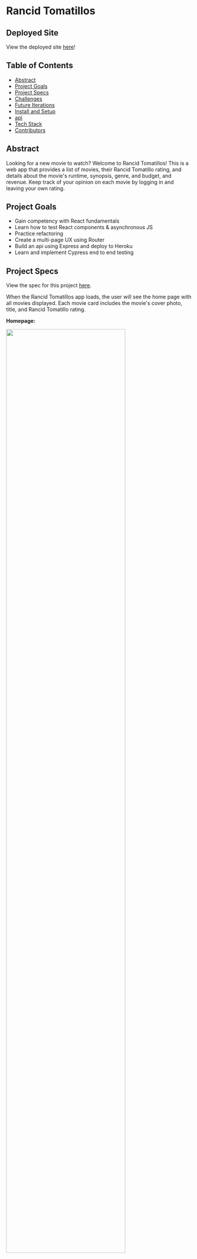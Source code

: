 # Rancid Tomatillos

## Deployed Site

View the deployed site [here](https://rancidtomatillos2110.herokuapp.com/)!

## Table of Contents   

- [Abstract](#abstract)
- [Project Goals](#project-goals)
- [Project Specs](#project-specs)
- [Challenges](#challenges)
- [Future Iterations](#future-iterations)
- [Install and Setup](#install-and-setup)
- [api](#api)
- [Tech Stack](#tech-stack)
- [Contributors](#contributors)

## Abstract

Looking for a new movie to watch? Welcome to Rancid Tomatillos! This is a web app that provides a list of movies, their Rancid Tomatillo rating, and details about the movie's runtime, synopsis, genre, and budget, and revenue. Keep track of your opinion on each movie by logging in and leaving your own rating.

## Project Goals

- Gain competency with React fundamentals
- Learn how to test React components & asynchronous JS
- Practice refactoring
- Create a multi-page UX using Router
- Build an api using Express and deploy to Heroku
- Learn and implement Cypress end to end testing


## Project Specs

View the spec for this project [here](https://frontend.turing.edu/projects/module-3/rancid-tomatillos-v3.html).

When the Rancid Tomatillos app loads, the user will see the home page with all movies displayed. Each movie card includes the movie's cover photo, title, and Rancid Tomatillo rating.

**Homepage:**

<img src="https://media.giphy.com/media/e32glxOhqPCLu8kbQ0/giphy-downsized.gif" width="80%">

When a user clicks on a movie card, they are brought to a new page that displays additional details for that movie. If data is missing for a movie's details, a message is shown letting users know that information is unavailable. The user can click the "back" button to navigate back to the home page and view all movies.

**View a movie's details page:**

<img src="https://media.giphy.com/media/4dCXu15rJKMNfmyh57/giphy-downsized.gif" width="80%">

A user can login to their account by clicking the "login" button from any page on the site. A login modal will appear and the user can enter their credentials. If an incorrect email or password is entered, the user is shown an error message letting them know what went wrong. If the credentials are correct, the user is now logged in to their account and is brought back to the page they were previously on.

When logged in, the user has the option to add a rating using the stars on a movie's details page. The user can change their rating as many times as they'd like.

**Login from home page:**

<img src="https://media.giphy.com/media/ofXv8RsfrFU5P4YrOg/giphy.gif" width="80%">

**Login from a movie details page:**

<img src="https://media.giphy.com/media/ZER1jtSlMzDCUMqLsM/giphy.gif" width="80%">

**Login error:**

 <img src="https://media.giphy.com/media/dUyRyYLXv4knvZpVLd/giphy.gif" width="80%">

If an error occurs when trying to access the app, the user is shown an error modal letting them know what went wrong. If there is a 500 error, the user is asked to come back later. For all other errors, the user is shown the error message as well as a link back to the Rancid Tomatillos homepage. For example, if the user enters an incorrect url for a movie details page, they are shown a 404 error and can follow the link back to the home page.

**Error handling:**

 <img src="https://media.giphy.com/media/R12a4a1e8wXB3mxQls/giphy.gif" width="80%">

## Challenges

- This app was built in the short time span of 13 days.
- This was our team's first time implementing React Router, Cypress, Express, and deploying to Heroku. Each of these new technologies came with a learning curve and many hours of research.
- Following the project spec, our team first built out this React app using conditional rendering. Once complete, we then refactored the app using Router to replace the conditional rendering. Refactoring with Router, rather than implementing it from the beginning, seemed to bring additional challenges and complications.
- The api's that are provided for this app are missing information, so the team had to utilize data cleaning and extensive error handling to account for each scenario.

## Future Iterations

- Add a search bar and filter options to main page
- Show user's rating on movie card on home page
- Use a database to store user ratings data so that it persists beyond one session. Our api data is stored in the Express server file, and due to Heroku limitations any new data does not persist after a user's session.
- Refining the error handling on the login modal (hiding the error message when a user clicks back into the input, do not clear inputs, etc)
- Add the ability for a user to delete their rating from a movie

## Install and Setup

To run this app locally:

1. fork this repository
2. run ```git clone git clone git@github.com:GraceGardner/rancidtomatillos.git``` in your command line
3. Run ```cd rancidtomatillos``` to navigate into the repository
4. Run ```npm install```
5. Run ```npm start```
6. Visit ```http://localhost:3000/``` in your browser to view the Rancid Tomatillos app!
7. Open a second terminal tab and run ```npm run cypress``` (while localhost:3000 is still running) to access the cypress testing for this app

## api

For this project, we access data from two api's.

Movie and user data is accessed via the following api, built by staff at Turing.

[Movie Data api](https://rancid-tomatillos.herokuapp.com/api/v1)

Our team gave ourselves the challenge to learn and implement Express to build an api that stores all user ratings. See both the api and repo below.

[User Ratings api repo](https://github.com/aliroemhildt/user-ratings-api)

[User Ratings api](https://user-ratings-api.herokuapp.com/api/v1/ratings)

## Tech Stack

![React](https://img.shields.io/badge/react-%2320232a.svg?style=for-the-badge&logo=react&logoColor=%2361DAFB)

![React Router](https://img.shields.io/badge/React_Router-CA4245?style=for-the-badge&logo=react-router&logoColor=white)

![SASS](https://img.shields.io/badge/SASS-hotpink.svg?style=for-the-badge&logo=SASS&logoColor=white)

![Express.js](https://img.shields.io/badge/express.js-%23404d59.svg?style=for-the-badge&logo=express&logoColor=%2361DAFB)

![cypress](https://img.shields.io/badge/-cypress-%23E5E5E5?style=for-the-badge&logo=cypress&logoColor=058a5e)

## Contributors

[Ali Roemhildt](https://github.com/aliroemhildt)

[Grace Gardner](https://github.com/GraceGardner)
